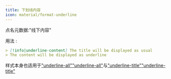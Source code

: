 ```yaml
---
title: 下划线内容
icon: material/format-underline
---
```


点名元数据:"线下内容"

用法 :
```md
> [!info|underline-content] The title will be displayed as usual
> The content will be displayed as underline
```

样式本身也适用于["underline-all"](../combined-styling/page-22.md)["underline-all"](../combined-styling/page-22.md)与["underline-title"](../title-styling/page-22.md)["underline-title"](../title-styling/page-22.md)